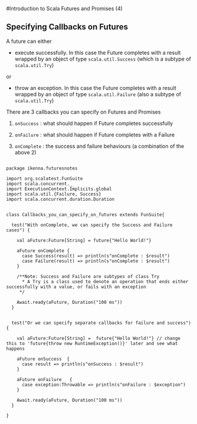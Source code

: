 
#Introduction to Scala Futures and Promises (4)

## Specifying Callbacks on Futures

A future can either

* execute successfully. In this case the Future completes with a result wrapped by an object of type `scala.util.Success` (which is a subtype of `scala.util.Try`)

or

* throw an exception.  In this case the Future completes with a result wrapped by an object of type `scala.util.Failure` (also a subtype of `scala.util.Try`)


There are 3 callbacks you can specify on Futures and Promises

1. `onSuccess` : what should happen if Future completes successfully

2. `onFailure` : what should happen if Future completes with a Failure

3. `onComplete` : the success and failure behaviours (a combination of the above 2)

```

package ikenna.futuresnotes

import org.scalatest.FunSuite
import scala.concurrent._
import ExecutionContext.Implicits.global
import scala.util.{Failure, Success}
import scala.concurrent.duration.Duration


class Callbacks_you_can_specify_on_futures extends FunSuite{

  test("With onComplete, we can specify the Success and Failure cases") {

    val aFuture:Future[String] = future{"Hello World!"}

    aFuture onComplete {
      case Success(result) => println(s"onComplete : $result")
      case Failure(result) => println(s"onComplete : $result")
    }

    /**Note: Success and Failure are subtypes of class Try
      * A Try is a class used to denote an operation that ends either successfully with a value, or fails with an exception
     */

    Await.ready(aFuture, Duration("100 ms"))
  }


  test("Or we can specify separate callbacks for failure and success") {

    val aFuture:Future[String] =  future{"Hello World!"} // change this to 'future{throw new RuntimeException()}' later and see what happens

    aFuture onSuccess  {
      case result => println(s"onSuccess : $result")
    }

    aFuture onFailure   {
      case exception:Throwable => println(s"onFailure : $exception")
    }

    Await.ready(aFuture, Duration("100 ms"))
  }

}



```